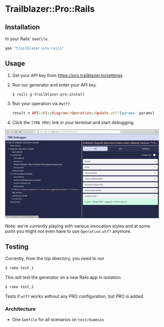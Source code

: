 # Trailblazer::Pro::Rails

## Installation

In your Rails' `Gemfile`.

```ruby
gem "trailblazer-pro-rails"
```

## Usage

1. Get your API key from https://pro.trailblazer.to/settings
2. Run our generator and enter your API key.
    ```
    $ rails g trailblazer:pro:install

    ```
3. Run your operation via `#wtf?`.
    ```ruby
    result = API::V1::Diagram::Operation::Update.wtf?(params: params)
    ```

4. Click the `[TRB PRO]` link in your terminal and start debugging.

![Our web debugger in action.](docs/debugger-ide-screenshot-august.png)

Note: we're currently playing with various invocation styles and at some point you might not even have to use `Operation.wtf?` anymore.



## Testing

Currently, from the top directory, you need to run

```ruby
$ rake test_1
```
This will test the generator on a new Rails app in isolation.

```ruby
$ rake test_2
```

Tests if `wtf?` works without any PRO configuration, but PRO is added.


### Architecture

* One `Gemfile` for all scenarios on `test/dummies`
